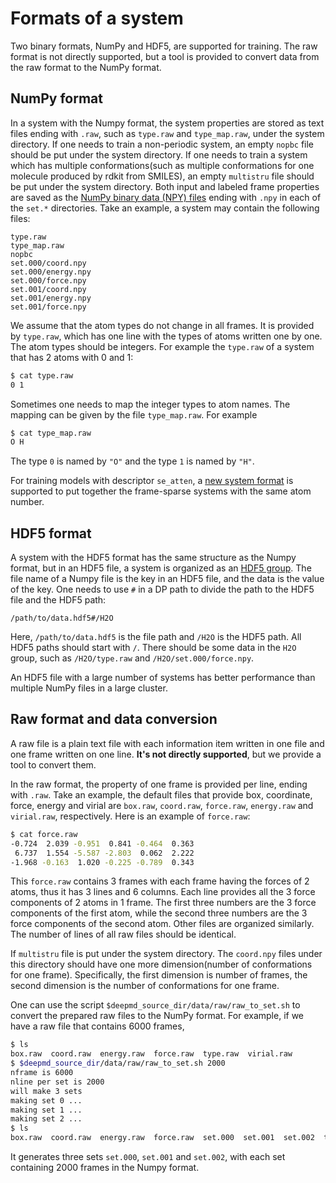 # Formats of a system

Two binary formats, NumPy and HDF5, are supported for training. The raw format is not directly supported, but a tool is provided to convert data from the raw format to the NumPy format.

## NumPy format

In a system with the Numpy format, the system properties are stored as text files ending with `.raw`, such as `type.raw` and `type_map.raw`, under the system directory. If one needs to train a non-periodic system, an empty `nopbc` file should be put under the system directory. If one needs to train a system which has multiple conformations(such as multiple conformations for one molecule produced by rdkit from SMILES), an empty `multistru` file should be put under the system directory. Both input and labeled frame properties are saved as the [NumPy binary data (NPY) files](https://numpy.org/doc/stable/reference/generated/numpy.lib.format.html#npy-format) ending with `.npy` in each of the `set.*` directories. Take an example, a system may contain the following files:
```
type.raw
type_map.raw
nopbc
set.000/coord.npy
set.000/energy.npy
set.000/force.npy
set.001/coord.npy
set.001/energy.npy
set.001/force.npy
```

We assume that the atom types do not change in all frames. It is provided by `type.raw`, which has one line with the types of atoms written one by one. The atom types should be integers. For example the `type.raw` of a system that has 2 atoms with 0 and 1:

```bash
$ cat type.raw
0 1
```

Sometimes one needs to map the integer types to atom names. The mapping can be given by the file `type_map.raw`. For example

```bash
$ cat type_map.raw
O H
```

The type `0` is named by `"O"` and the type `1` is named by `"H"`.

For training models with descriptor `se_atten`, a [new system format](../model/train-se-atten.md#data-format) is supported to put together the frame-sparse systems with the same atom number.

## HDF5 format

A system with the HDF5 format has the same structure as the Numpy format, but in an HDF5 file, a system is organized as an [HDF5 group](https://docs.h5py.org/en/stable/high/group.html). The file name of a Numpy file is the key in an HDF5 file, and the data is the value of the key. One needs to use `#` in a DP path to divide the path to the HDF5 file and the HDF5 path:

```
/path/to/data.hdf5#/H2O
```

Here, `/path/to/data.hdf5` is the file path and `/H2O` is the HDF5 path. All HDF5 paths should start with `/`. There should be some data in the `H2O` group, such as `/H2O/type.raw` and `/H2O/set.000/force.npy`.

An HDF5 file with a large number of systems has better performance than multiple NumPy files in a large cluster.

## Raw format and data conversion

A raw file is a plain text file with each information item written in one file and one frame written on one line. **It's not directly supported**, but we provide a tool to convert them.

In the raw format, the property of one frame is provided per line, ending with `.raw`. Take an example, the default files that provide box, coordinate, force, energy and virial are `box.raw`, `coord.raw`, `force.raw`, `energy.raw` and `virial.raw`, respectively. Here is an example of `force.raw`:

```bash
$ cat force.raw
-0.724  2.039 -0.951  0.841 -0.464  0.363
 6.737  1.554 -5.587 -2.803  0.062  2.222
-1.968 -0.163  1.020 -0.225 -0.789  0.343
```

This `force.raw` contains 3 frames with each frame having the forces of 2 atoms, thus it has 3 lines and 6 columns. Each line provides all the 3 force components of 2 atoms in 1 frame. The first three numbers are the 3 force components of the first atom, while the second three numbers are the 3 force components of the second atom. Other files are organized similarly. The number of lines of all raw files should be identical.

If `multistru` file is put under the system directory. The `coord.npy` files under this directory should have one more dimension(number of conformations for one frame). Specifically, the first dimension is number of frames, the second dimension is the number of conformations for one frame.

One can use the script `$deepmd_source_dir/data/raw/raw_to_set.sh` to convert the prepared raw files to the NumPy format. For example, if we have a raw file that contains 6000 frames,

```bash
$ ls
box.raw  coord.raw  energy.raw  force.raw  type.raw  virial.raw
$ $deepmd_source_dir/data/raw/raw_to_set.sh 2000
nframe is 6000
nline per set is 2000
will make 3 sets
making set 0 ...
making set 1 ...
making set 2 ...
$ ls
box.raw  coord.raw  energy.raw  force.raw  set.000  set.001  set.002  type.raw  virial.raw
```

It generates three sets `set.000`, `set.001` and `set.002`, with each set containing 2000 frames in the Numpy format.

